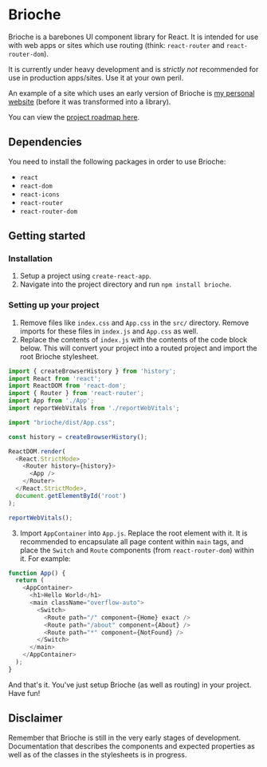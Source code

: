 # Brioche

Brioche is a barebones UI component library for React. It is intended for use with web apps or sites which use routing (think: `react-router` and `react-router-dom`).

It is currently under heavy development and is *strictly not* recommended for use in production apps/sites. Use it at your own peril.

An example of a site which uses an early version of Brioche is [my personal website](https://clarencesiew.com) (before it was transformed into a library).

You can view the [project roadmap here](https://github.com/csiew/brioche/wiki/Roadmap).


## Dependencies

You need to install the following packages in order to use Brioche:

* `react`
* `react-dom`
* `react-icons`
* `react-router`
* `react-router-dom`


## Getting started

### Installation

1. Setup a project using `create-react-app`.
2. Navigate into the project directory and run `npm install brioche`.


### Setting up your project

1. Remove files like `index.css` and `App.css` in the `src/` directory. Remove imports for these files in `index.js` and `App.css` as well.
2. Replace the contents of `index.js` with the contents of the code block below. This will convert your project into a routed project and import the root Brioche stylesheet.

```js
import { createBrowserHistory } from 'history';
import React from 'react';
import ReactDOM from 'react-dom';
import { Router } from 'react-router';
import App from './App';
import reportWebVitals from './reportWebVitals';

import "brioche/dist/App.css";

const history = createBrowserHistory();

ReactDOM.render(
  <React.StrictMode>
    <Router history={history}>
      <App />
    </Router>
  </React.StrictMode>,
  document.getElementById('root')
);

reportWebVitals();
```

3. Import `AppContainer` into `App.js`. Replace the root element with it. It is recommended to encapsulate all page content within `main` tags, and place the `Switch` and `Route` components (from `react-router-dom`) within it. For example:

```js
function App() {
  return (
    <AppContainer>
      <h1>Hello World</h1>
      <main className="overflow-auto">
        <Switch>
          <Route path="/" component={Home} exact />
          <Route path="/about" component={About} />
          <Route path="*" component={NotFound} />
        </Switch>
      </main>
    </AppContainer>
  );
}
```

And that's it. You've just setup Brioche (as well as routing) in your project. Have fun!


## Disclaimer

Remember that Brioche is still in the very early stages of development. Documentation that describes the components and expected properties as well as of the classes in the stylesheets is in progress.
